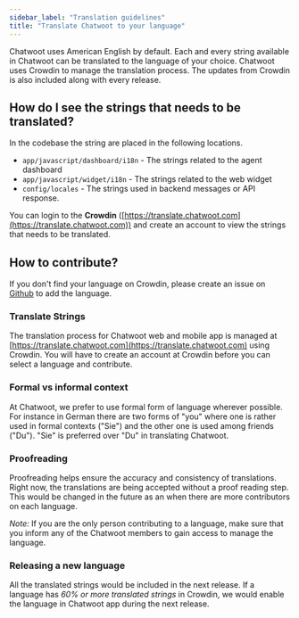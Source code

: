 ```yaml
---
sidebar_label: "Translation guidelines"
title: "Translate Chatwoot to your language"
---
```


Chatwoot uses American English by default. Each and every string available in Chatwoot can be translated to the language of your choice. Chatwoot uses Crowdin to manage the translation process. The updates from Crowdin is also included along with every release.

## How do I see the strings that needs to be translated?

In the codebase the string are placed in the following locations.

- `app/javascript/dashboard/i18n` - The strings related to the agent dashboard
- `app/javascript/widget/i18n` - The strings related to the web widget
- `config/locales` - The strings used in backend messages or API response.

You can login to the **Crowdin** ([https://translate.chatwoot.com](https://translate.chatwoot.com)) and create an account to view the strings that needs to be translated.

## How to contribute?

If you don't find your language on Crowdin, please create an issue on [Github](https://github.com/chatwoot/chatwoot/issues) to add the language.

### Translate Strings

The translation process for Chatwoot web and mobile app is managed at [https://translate.chatwoot.com](https://translate.chatwoot.com) using Crowdin. You will have to create an account at Crowdin before you can select a language and contribute.

### Formal vs informal context

At Chatwoot, we prefer to use formal form of language wherever possible. For instance in German there are two forms of "you" where one is rather used in formal contexts ("Sie") and the other one is used among friends ("Du"). "Sie" is preferred over "Du" in translating Chatwoot.

### Proofreading

Proofreading helps ensure the accuracy and consistency of translations. Right now, the translations are being accepted without a proof reading step. This would be changed in the future as an when there are more contributors on each language.

*Note:* If you are the only person contributing to a language, make sure that you inform any of the Chatwoot members to gain access to manage the language.

### Releasing a new language

All the translated strings would be included in the next release. If a language has *60% or more translated strings* in Crowdin, we would enable the language in Chatwoot app during the next release.

